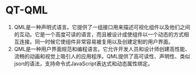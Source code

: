 # QT-QML


1. QML是一种声明式语言。它提供了一组接口用来描述可视化组件以及他们之间的互动。它是一个高度可读的语言，而且被设计成使组件以一个动态的方式相互连接。同一时候它使组件非常容易被复用以及创建定制的用户界面。
2. QML是一种用户界面规范和编程语言。它允许开发人员和设计师创建高性能、流畅的动画和视觉上吸引人的应用程序。QML提供了高可读性、声明性、类似json的语法，支持命令式JavaScript表达式和动态属性绑定。

